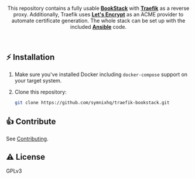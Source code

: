 <br />
<p align="center">
  This repository contains a fully usable <a href="https://github.com/BookStackApp/BookStack"><b>BookStack</b></a> with <a href="https://github.com/traefik/traefik"><b>Traefik</b></a> as a reverse proxy. Additionally, Traefik uses <a href="https://letsencrypt.org/"><b>Let's Encrypt</b></a> as an ACME provider to automate certificate generation. The whole stack can be set up with the included <a href="https://github.com/ansible/ansible"><b>Ansible</b></a> code.
</p>
<br />

## ⚡️ Installation

1. Make sure you've installed Docker including `docker-compose` support on your target system.

2. Clone this repository:

   ```bash
   git clone https://github.com/symnixhq/traefik-bookstack.git
   ```

## 👍 Contribute

See [Contributing](CONTRIBUTING.md).

## ⚠️ License

GPLv3
